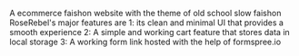 A ecommerce faishon website with the theme of old school slow faishon RoseRebel's major features are 
1: its clean and minimal UI that provides a smooth experience
2: A simple and working cart feature that stores data in local storage
3: A working form link hosted with the help of formspree.io

